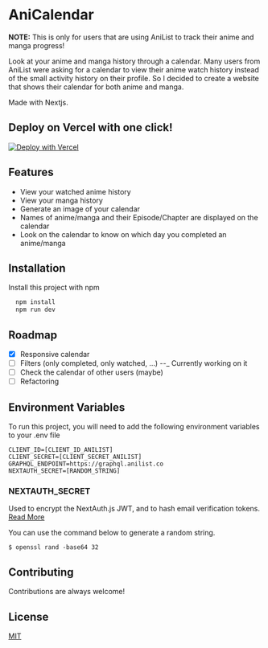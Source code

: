 # AniCalendar

**NOTE:** This is only for users that are using AniList to track their anime and manga progress!

Look at your anime and manga history through a calendar. Many users from AniList were asking for a calendar to view
their anime watch history instead of the small activity history on their profile. So I decided to create a website that
shows their calendar for both anime and manga.

Made with Nextjs.

## Deploy on Vercel with one click!

[![Deploy with Vercel](https://vercel.com/button)](https://vercel.com/new/clone?repository-url=https%3A%2F%2Fgithub.com%2FKangieDanie%2FAniCalendar&env=GRAPHQL_ENDPOINT,CLIENT_ID,CLIENT_SECRET,NEXTAUTH_SECRET&envDescription=Open%20the%20link%20to%20view%20what%20the%20environment%20variables%20are.&envLink=https%3A%2F%2Fgithub.com%2FKangieDanie%2FAniCalendar%23environment-variables&project-name=ani-calendar&repository-name=ani-calendar&demo-title=AniCalendar&demo-description=View%20your%20personal%20AniList%20calendar!&demo-url=https%3A%2F%2Fani-calendar.vercel.app%2F&demo-image=https%3A%2F%2Fani-calendar.vercel.app%2FAniCalendarLogo.png)

## Features

- View your watched anime history
- View your manga history
- Generate an image of your calendar
- Names of anime/manga and their Episode/Chapter are displayed on the calendar
- Look on the calendar to know on which day you completed an anime/manga

## Installation

Install this project with npm

```bash
  npm install
  npm run dev
```

## Roadmap

- [x] Responsive calendar
- [ ] Filters (only completed, only watched, ...) --_ Currently working on it
- [ ] Check the calendar of other users (maybe)
- [ ] Refactoring

## Environment Variables

To run this project, you will need to add the following environment variables to your .env file

```
CLIENT_ID=[CLIENT_ID_ANILIST]
CLIENT_SECRET=[CLIENT_SECRET_ANILIST]
GRAPHQL_ENDPOINT=https://graphql.anilist.co
NEXTAUTH_SECRET=[RANDOM_STRING]
```

### NEXTAUTH_SECRET

Used to encrypt the NextAuth.js JWT, and to hash email verification
tokens. [Read More](https://next-auth.js.org/configuration/options#nextauth_secret)

You can use the command below to generate a random string.

`$ openssl rand -base64 32`

## Contributing

Contributions are always welcome!

## License

[MIT](https://choosealicense.com/licenses/mit/)

